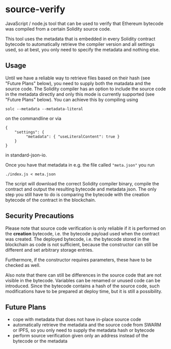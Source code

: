 # source-verify

JavaScript / node.js tool that can be used to verify that Ethereum bytecode was
compiled from a certain Solidity source code.

This tool uses the metadata that is embedded in every Solidity contract bytecode
to automatically retrieve the compiler version and all settings used, so at best,
you only need to specify the metadata and nothing else.

## Usage

Until we have a reliable way to retrieve files based on their hash (see
"Future Plans" below),
you need to supply both the matadata and the source code. The Solidity
compiler has an option to include the source code in the metadata directly
and only this mode is currently supported (see "Future Plans" below).
You can achieve this by compiling using

    solc --metadata --metadata-literal

on the commandline or via

    {
		"settings": {
			 "metadata": { "useLiteralContent": true }
		}
	}

in standard-json-io.

Once you have that metadata in e.g. the file called `"meta.json"` you run

    ./index.js < meta.json

The script will download the correct Solidity compiler binary, compile the
contract and output the resulting bytecode and metadata json. The only
step you still have to do is comparing the bytecode with the creation
bytecode of the contract in the blockchain.

## Security Precautions

Please note that source code verification is only reliable if it is performed
on the **creation** bytecode, i.e. the bytecode payload used when the contract
was created. The deployed bytecode, i.e. the bytecode stored in the blockchain
as code is not sufficient, because the constructor can still be different and
set arbitrary storage entries.

Furthermore, if the constructor requires parameters, these have to be checked
as well.

Also note that there can still be differences in the source code that are not
visible in the bytecode. Variables can be renamed or unused code can be
introduced. Since the bytecode contains a hash of the source code, such
modifications have to be prepared at deploy time, but it is still a possibility.

## Future Plans

 - cope with metadata that does not have in-place source code
 - automatically retrieve the metadata and the source code from SWARM or IPFS,
   so you only need to supply the metadata hash or bytecode
 - perform source verification given only an address instead of the bytecode
   or the metadata

